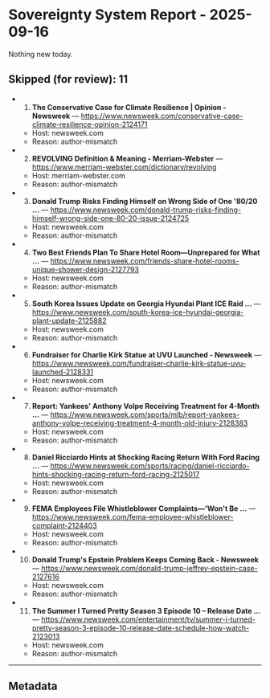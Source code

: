 # Sovereignty System Report - 2025-09-16

Nothing new today.

## Skipped (for review): 11

- 1. **The Conservative Case for Climate Resilience | Opinion - Newsweek** — https://www.newsweek.com/conservative-case-climate-resilience-opinion-2124171
  - Host: newsweek.com
  - Reason: author-mismatch
- 2. **REVOLVING Definition & Meaning - Merriam-Webster** — https://www.merriam-webster.com/dictionary/revolving
  - Host: merriam-webster.com
  - Reason: author-mismatch
- 3. **Donald Trump Risks Finding Himself on Wrong Side of One '80/20 ...** — https://www.newsweek.com/donald-trump-risks-finding-himself-wrong-side-one-80-20-issue-2124725
  - Host: newsweek.com
  - Reason: author-mismatch
- 4. **Two Best Friends Plan To Share Hotel Room—Unprepared for What ...** — https://www.newsweek.com/friends-share-hotel-rooms-unique-shower-design-2127793
  - Host: newsweek.com
  - Reason: author-mismatch
- 5. **South Korea Issues Update on Georgia Hyundai Plant ICE Raid ...** — https://www.newsweek.com/south-korea-ice-hyundai-georgia-plant-update-2125882
  - Host: newsweek.com
  - Reason: author-mismatch
- 6. **Fundraiser for Charlie Kirk Statue at UVU Launched - Newsweek** — https://www.newsweek.com/fundraiser-charlie-kirk-statue-uvu-launched-2128331
  - Host: newsweek.com
  - Reason: author-mismatch
- 7. **Report: Yankees' Anthony Volpe Receiving Treatment for 4-Month ...** — https://www.newsweek.com/sports/mlb/report-yankees-anthony-volpe-receiving-treatment-4-month-old-injury-2128383
  - Host: newsweek.com
  - Reason: author-mismatch
- 8. **Daniel Ricciardo Hints at Shocking Racing Return With Ford Racing ...** — https://www.newsweek.com/sports/racing/daniel-ricciardo-hints-shocking-racing-return-ford-racing-2125017
  - Host: newsweek.com
  - Reason: author-mismatch
- 9. **FEMA Employees File Whistleblower Complaints—'Won't Be ...** — https://www.newsweek.com/fema-employee-whistleblower-complaint-2124403
  - Host: newsweek.com
  - Reason: author-mismatch
- 10. **Donald Trump's Epstein Problem Keeps Coming Back - Newsweek** — https://www.newsweek.com/donald-trump-jeffrey-epstein-case-2127616
  - Host: newsweek.com
  - Reason: author-mismatch
- 11. **The Summer I Turned Pretty Season 3 Episode 10 – Release Date ...** — https://www.newsweek.com/entertainment/tv/summer-i-turned-pretty-season-3-episode-10-release-date-schedule-how-watch-2123013
  - Host: newsweek.com
  - Reason: author-mismatch

---

## Metadata
